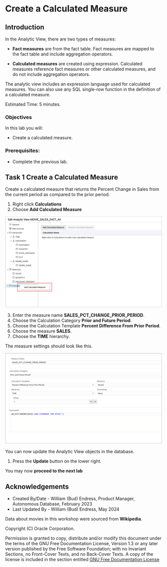 # Create a Calculated Measure

## Introduction

In the Analytic View, there are two types of measures:

-   **Fact measures** are from the fact table. Fact measures are mapped to the fact table and include aggregation operators.

-   **Calculated measures** are created using expression. Calculated measures reference fact measures or other calculated measures, and do not include aggregation operators.

The analytic view includes an expression language used for calculated
measures. You can also use any SQL single-row function in the definition
of a calculated measure.

Estimated Time:  5 minutes.

### Objectives

In this lab you will:

- Create a calculated measure.

### Prerequisites:

- Complete the previous lab.

## Task 1  Create a Calculated Measure

Create a calculated measure that returns the Percent Change in Sales
from the current period as compared to the prior period.

1. Right click **Calculations**
2. Choose **Add Calculated Measure**

![Add Calculated Measure](images/add-calculated-measure.png)

3. Enter the measure name **SALES\_PCT\_CHANGE\_PRIOR\_PERIOD**.
4. Choose the Calculation Category **Prior and Future Period**.
5. Choose the Calculation Template **Percent Difference From Prior Period**.
6. Choose the measure **SALES**.
7. Choose the **TIME** hierarchy.

The measure settings should look like this.

![Sales Percent Change Prior Period measure](images/sales-pct-chg-calc-meas.png)

You can now update the Analytic View objects in the database.

1.  Press the **Update** button on the lower right.

You may now **proceed to the next lab**

## Acknowledgements

- Created By/Date - William (Bud) Endress, Product Manager, Autonomous Database, February 2023
- Last Updated By - William (Bud) Endress, May 2024

Data about movies in this workshop were sourced from **Wikipedia**.

Copyright (C)  Oracle Corporation.

Permission is granted to copy, distribute and/or modify this document
under the terms of the GNU Free Documentation License, Version 1.3
or any later version published by the Free Software Foundation;
with no Invariant Sections, no Front-Cover Texts, and no Back-Cover Texts.
A copy of the license is included in the section entitled [GNU Free Documentation License](files/gnu-free-documentation-license.txt)
